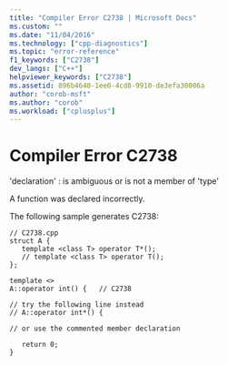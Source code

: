 ```yaml
---
title: "Compiler Error C2738 | Microsoft Docs"
ms.custom: ""
ms.date: "11/04/2016"
ms.technology: ["cpp-diagnostics"]
ms.topic: "error-reference"
f1_keywords: ["C2738"]
dev_langs: ["C++"]
helpviewer_keywords: ["C2738"]
ms.assetid: 896b4640-1ee0-4cd8-9910-de3efa30006a
author: "corob-msft"
ms.author: "corob"
ms.workload: ["cplusplus"]
---
```

# Compiler Error C2738
'declaration' : is ambiguous or is not a member of 'type'  
  
 A function was declared incorrectly.  
  
 The following sample generates C2738:  
  
```  
// C2738.cpp  
struct A {  
   template <class T> operator T*();  
   // template <class T> operator T();  
};  
  
template <>  
A::operator int() {   // C2738  
  
// try the following line instead  
// A::operator int*() {  
  
// or use the commented member declaration  
  
   return 0;  
}  
```
